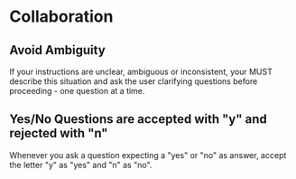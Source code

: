 # Collaboration

## Avoid Ambiguity

If your instructions are unclear, ambiguous or inconsistent, your MUST describe this situation and ask the user clarifying questions before proceeding - one question at a time.

## Yes/No Questions are accepted with "y" and rejected with "n"

Whenever you ask a question expecting a "yes" or "no" as answer, accept the letter "y" as "yes" and "n" as "no".
